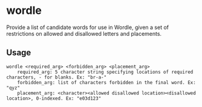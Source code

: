 # wordle
Provide a list of candidate words for use in Wordle, given a set of restrictions on allowed and disallowed letters and placements.

## Usage
```
wordle <required_arg> <forbidden_arg> <placement_arg>
    required_arg: 5 character string specifying locations of required characters, - for blanks. Ex: "br-a-"
    forbidden_arg: list of characters forbidden in the final word. Ex: "qyz"
    placement_arg: <character><allowed disallowed location><disallowed location>, 0-indexed. Ex: "e03d123"
```